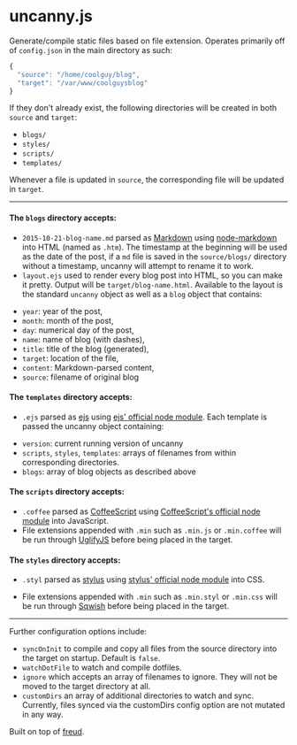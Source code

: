 uncanny.js
====

Generate/compile static files based on file extension. Operates primarily off of `config.json` in the main directory as such:

```js
{
  "source": "/home/coolguy/blog",
  "target": "/var/www/coolguysblog"
}
```

If they don't already exist, the following directories will be created in both `source` and `target`:
+ `blogs/`
+ `styles/`
+ `scripts/`
+ `templates/`

Whenever a file is updated in `source`, the corresponding file will be updated in `target`.

----

#### The `blogs` directory accepts: ####

+ `2015-10-21-blog-name.md` parsed as [Markdown](http://daringfireball.net/projects/markdown/syntax) using [node-markdown](https://github.com/andris9/node-markdown) into HTML (named as `.htm`). The timestamp at the beginning will be used as the date of the post, if a `md` file is saved in the `source/blogs/` directory without a timestamp, uncanny will attempt to rename it to work.
+ `layout.ejs` used to render every blog post into HTML, so you can make it pretty. Output will be `target/blog-name.html`. Available to the layout is the standard `uncanny` object as well as a `blog` object that contains:
- `year`: year of the post,
- `month`: month of the post,
- `day`: numerical day of the post,
- `name`: name of blog (with dashes),
- `title`: title of the blog (generated),
- `target`: location of the file,
- `content`: Markdown-parsed content,
- `source`: filename of original blog

#### The `templates` directory accepts: ####
+ `.ejs` parsed as [ejs](http://embeddedjs.com/) using [ejs' official node module](https://github.com/visionmedia/ejs). Each template is passed the uncanny object containing:
- `version`: current running version of uncanny
- `scripts`, `styles`, `templates`: arrays of filenames from within corresponding directories.
- `blogs`: array of blog objects as described above

#### The `scripts` directory accepts: ####
- `.coffee` parsed as [CoffeeScript](http://coffeescript.org/) using [CoffeeScript's official node module](https://github.com/jashkenas/coffee-script/) into JavaScript.
- File extensions appended with `.min` such as `.min.js` or `.min.coffee` will be run through [UglifyJS](https://github.com/mishoo/UglifyJS2) before being placed in the target.


#### The `styles` directory accepts: ####
* `.styl` parsed as [stylus](http://learnboost.github.io/stylus/) using [stylus' official node module](https://github.com/learnboost/stylus) into CSS.
- File extensions appended with `.min` such as `.min.styl` or `.min.css` will be run through [Sqwish](https://github.com/ded/sqwish) before being placed in the target.

----

Further configuration options include:
* `syncOnInit` to compile and copy all files from the source directory into the target on startup. Default is `false`.
* `watchDotFile` to watch and compile dotfiles.
* `ignore` which accepts an array of filenames to ignore. They will not be moved to the target directory at all.
* `customDirs` an array of additional directories to watch and sync. Currently, files synced via the customDirs config option are not mutated in any way.

Built on top of [freud](https://github.com/jarofghosts/freud).